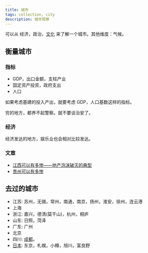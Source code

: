 ```yaml
---
title: 城市
tags: collection, city
description: 城市观察
---
```


可以从 经济，政治，[文化](../c/culture.md)
来了解一个城市。其他维度：气候。

## 衡量城市
### 指标
* GDP，出口金额，支柱产业
* 固定资产投资，政府支出
* 人口

如果考虑基建的投入产出，就要考虑 GDP，人口基数这样的指标。

穷的地方，都养不起警察。就不要谈治安了。

### 经济
经济发达的地方，娱乐业也会相对比较发达。

### 文章
* [江西可以有多惨——地产泡沫破灭的典型](https://www.yyshao.icu/article/588706fa-060c-46cd-9385-40bc0239ead8)
* [贵州可以有多惨](https://www.yyshao.icu/article/2b25be84-6dbc-4986-92c0-202c4bc1d5df)

## 去过的城市
* 江苏: 苏州，无锡，常州，南通，南京，扬州，淮安，徐州，连云港
* 上海
* 浙江: 嘉兴，德清(莫干山)，杭州，桐庐
* 山东: 日照，菏泽
* 广东: 广州
* 北京
* 四川: [成都](../c/chengdu.md)。
* [日本](../j/japan.md): 东京，札幌，小樽，旭川，富良野
